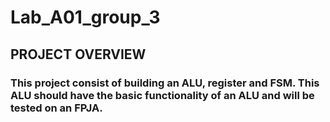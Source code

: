 # Lab_A01_group_3

## PROJECT OVERVIEW
###    This project consist of building an ALU, register and FSM. This ALU should have the basic functionality of an ALU and will be tested on an FPJA.